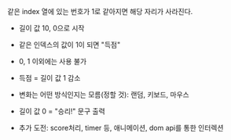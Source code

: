 같은 index 열에 있는 번호가 1로 같아지면 해당 자리가 사라진다.

- 길이 값 10, 0으로 시작
- 같은 인덱스의 값이 1이 되면 "득점"
- 0, 1 이외에는 사용 불가
- 득점 = 길이 값 1 감소 
- 변화는 어떤 방식인지는 모름(정할 것): 랜덤, 키보드, 마우스
- 길이 값 0 = "승리!" 문구 출력

- 추가 도전: score처리, timer 등, 애니메이션, dom api를 통한 인터렉션